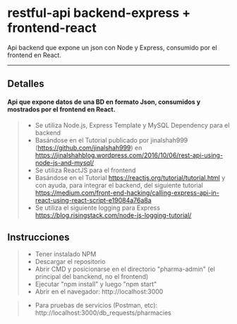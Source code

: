 # restful-api backend-express + frontend-react
Api backend que expone un json con Node y Express, consumido por el frontend en React.

----------

Detalles
-------------

#### <i class="icon-refresh"></i> Api que expone datos de una BD en formato Json, consumidos y mostrados por el frontend en React.

> - Se utiliza Node.js, Express Template y MySQL Dependency para el backend
> - Basándose en el Tutorial publicado por jinalshah999 (https://github.com/jinalshah999) en https://jinalshahblog.wordpress.com/2016/10/06/rest-api-using-node-js-and-mysql/
> - Se utiliza ReactJS para el frontend
> - Basándose en el Tutorial https://reactjs.org/tutorial/tutorial.html y con ayuda, para integrar el backend, del siguiente tutorial https://medium.com/front-end-hacking/calling-express-api-in-react-using-react-script-e19084a76a8a
> - Se utiliza el siguiente logging para Express
https://blog.risingstack.com/node-js-logging-tutorial/

Instrucciones
-------------

> - Tener instalado NPM
> - Descargar el repositorio
> - Abrir CMD y posicionarse en el directorio "pharma-admin" (el principal del banckend, no el frontend)
> - Ejecutar "npm install" y luego "npm start"
> - Abrir en el navegador: http://localhost:3000

> - Para pruebas de servicios (Postman, etc): http://localhost:3000/db_requests/pharmacies